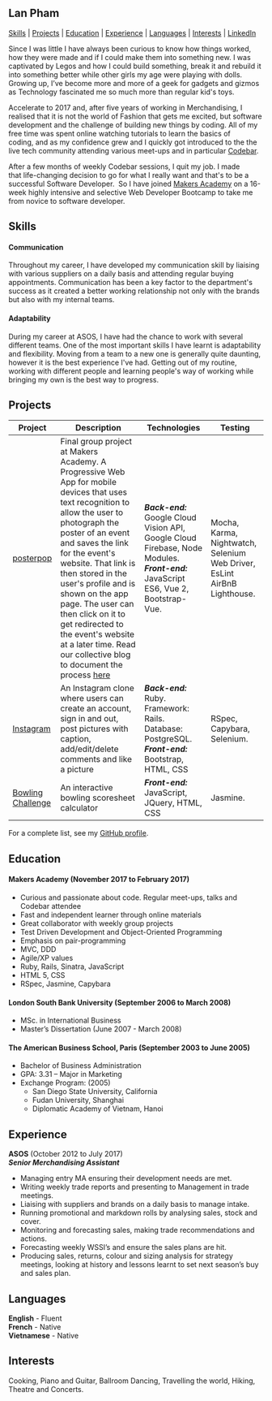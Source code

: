 ## Lan Pham

[Skills](#skills) | [Projects](#projects) | [Education](#education) | [Experience](#experience) | [Languages](#languages) | [Interests](#interests) | [LinkedIn](https://www.linkedin.com/in/lan-pham-97b30240/)

Since I was little I have always been curious to know how things worked, how they were made and if I could make them into something new. I was captivated by Legos and how I could build something, break it and rebuild it into something better while other girls my age were playing with dolls. Growing up, I’ve become more and more of a geek for gadgets and gizmos as Technology fascinated me so much more than regular kid's toys.

Accelerate to 2017 and, after five years of working in Merchandising, I realised that it is not the world of Fashion that gets me excited, but software development and the challenge of building new things by coding. All of my free time was spent online watching tutorials to learn the basics of coding, and as my confidence grew and I quickly got introduced to the the live tech community attending various meet-ups and in particular [Codebar]( https://codebar.io/).

After a few months of weekly Codebar sessions, I quit my job. I made that life-changing decision to go for what I really want and that's to be a successful Software Developer.  So I have joined [Makers Academy](http://www.makersacademy.com/) on a 16-week highly intensive and selective Web Developer Bootcamp to take me from novice to software developer.

## Skills

#### Communication

Throughout my career, I have developed my communication skill by liaising with various suppliers on a daily basis and attending regular buying appointments. Communication has been a key factor to the department's success as it created a better working relationship not only with the brands but also with my internal teams.

#### Adaptability

During my career at ASOS, I have had the chance to work with several different teams. One of the most important skills I have learnt is adaptability and flexibility. Moving from a team to a new one is generally quite daunting, however it is the best experience I've had. Getting out of my routine, working with different people and learning people's way of working while bringing my own is the best way to progress.

## Projects

Project | Description | Technologies | Testing
------- | ----------- | ------------ | -------
[posterpop](https://github.com/ker-an/posterpop) | Final group project at Makers Academy. A Progressive Web App for mobile devices that uses text recognition to allow the user to photograph the poster of an event and saves the link for the event's website. That link is then stored in the user's profile and is shown on the app page. The user can then click on it to get redirected to the event's website at a later time. Read our collective blog to document the process [here](https://medium.com/@team_processive/)  | __*Back-end:*__ Google Cloud Vision API, Google Cloud Firebase, Node Modules. __*Front-end:*__ JavaScript ES6, Vue 2, Bootstrap-Vue. | Mocha, Karma, Nightwatch, Selenium Web Driver, EsLint AirBnB Lighthouse.
[Instagram](https://github.com/Albion31/instagram-challenge) | An Instagram clone where users can create an account, sign in and out, post pictures with caption, add/edit/delete comments and like a picture  | __*Back-end:*__ Ruby. Framework: Rails. Database: PostgreSQL. __*Front-end:*__ Bootstrap, HTML, CSS | RSpec, Capybara, Selenium.
[Bowling Challenge](https://github.com/Albion31/bowling-challenge) | An interactive bowling scoresheet calculator | __*Front-end:*__ JavaScript, JQuery, HTML, CSS | Jasmine.

For a complete list, see my [GitHub profile](https://github.com/Albion31).

## Education

#### Makers Academy (November 2017 to February 2017)

- Curious and passionate about code. Regular meet-ups, talks and Codebar attendee
- Fast and independent learner through online materials
- Great collaborator with weekly group projects
- Test Driven Development and Object-Oriented Programming
- Emphasis on pair-programming
- MVC, DDD
- Agile/XP values
- Ruby, Rails, Sinatra, JavaScript
- HTML 5, CSS
- RSpec, Jasmine, Capybara

#### London South Bank University (September 2006 to March 2008)

- MSc. in International Business
- Master’s Dissertation (June 2007 - March 2008)

#### The American Business School, Paris (September 2003 to June 2005)

- Bachelor of Business Administration
- GPA: 3.31 – Major in Marketing
- Exchange Program: (2005)
  - San Diego State University, California
  - Fudan University, Shanghai
  - Diplomatic Academy of Vietnam, Hanoi

## Experience

**ASOS** (October 2012 to July 2017)    
**_Senior Merchandising Assistant_**

- Managing entry MA ensuring their development needs are met.
- Writing weekly trade reports and presenting to Management in trade meetings.
- Liaising with suppliers and brands on a daily basis to manage intake.
- Running promotional and markdown rolls by analysing sales, stock and cover.
- Monitoring and forecasting sales, making trade recommendations and actions.
- Forecasting weekly WSSI’s and ensure the sales plans are hit.
- Producing sales, returns, colour and sizing analysis for strategy meetings,
looking at history and lessons learnt to set next season’s buy and sales plan.

## Languages

**English** - Fluent  
**French** - Native  
**Vietnamese** - Native

## Interests

Cooking, Piano and Guitar, Ballroom Dancing, Travelling the world, Hiking, Theatre and Concerts.
